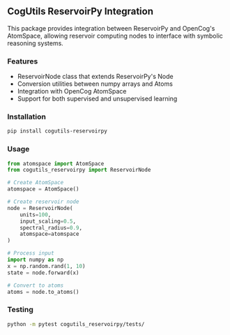 ## CogUtils ReservoirPy Integration

This package provides integration between ReservoirPy and OpenCog's AtomSpace, allowing reservoir computing nodes to interface with symbolic reasoning systems.

### Features

- ReservoirNode class that extends ReservoirPy's Node
- Conversion utilities between numpy arrays and Atoms
- Integration with OpenCog AtomSpace
- Support for both supervised and unsupervised learning

### Installation

```bash
pip install cogutils-reservoirpy
```

### Usage

```python
from atomspace import AtomSpace
from cogutils_reservoirpy import ReservoirNode

# Create AtomSpace
atomspace = AtomSpace()

# Create reservoir node
node = ReservoirNode(
    units=100,
    input_scaling=0.5,
    spectral_radius=0.9,
    atomspace=atomspace
)

# Process input
import numpy as np
x = np.random.rand(1, 10)
state = node.forward(x)

# Convert to atoms
atoms = node.to_atoms()
```

### Testing

```bash
python -m pytest cogutils_reservoirpy/tests/
```